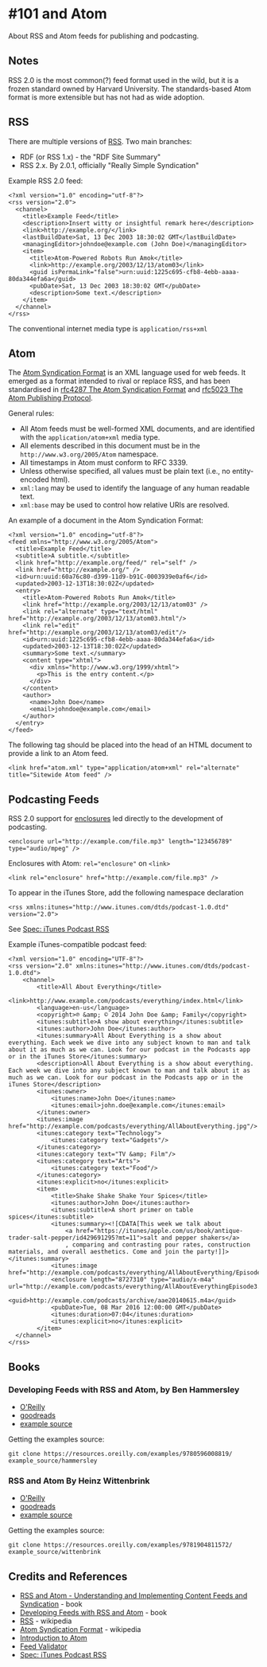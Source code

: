 # #101 and Atom

About RSS and Atom feeds for publishing and podcasting.

## Notes

RSS 2.0 is the most common(?) feed format used in the wild, but it is a frozen standard owned by Harvard University.
The standards-based Atom format is more extensible but has not had as wide adoption.

## RSS

There are multiple versions of [RSS](https://en.wikipedia.org/wiki/RSS). Two main branches:

* RDF (or RSS 1.x) - the "RDF Site Summary"
* RSS 2.x. By 2.0.1, officially "Really Simple Syndication"

Example RSS 2.0 feed:

```
<?xml version="1.0" encoding="utf-8"?>
<rss version="2.0">
  <channel>
    <title>Example Feed</title>
    <description>Insert witty or insightful remark here</description>
    <link>http://example.org/</link>
    <lastBuildDate>Sat, 13 Dec 2003 18:30:02 GMT</lastBuildDate>
    <managingEditor>johndoe@example.com (John Doe)</managingEditor>
    <item>
      <title>Atom-Powered Robots Run Amok</title>
      <link>http://example.org/2003/12/13/atom03</link>
      <guid isPermaLink="false">urn:uuid:1225c695-cfb8-4ebb-aaaa-80da344efa6a</guid>
      <pubDate>Sat, 13 Dec 2003 18:30:02 GMT</pubDate>
      <description>Some text.</description>
    </item>
  </channel>
</rss>
```

The conventional internet media type is `application/rss+xml`

## Atom

The [Atom Syndication Format](https://en.wikipedia.org/wiki/Atom_(Web_standard)) is an XML language used for web feeds.
It emerged as a format intended to rival or replace RSS,
and has been standardised in [rfc4287 The Atom Syndication Format](https://tools.ietf.org/html/rfc4287)
and [rfc5023 The Atom Publishing Protocol](https://tools.ietf.org/html/rfc5023).

General rules:

* All Atom feeds must be well-formed XML documents, and are identified with the `application/atom+xml` media type.
* All elements described in this document must be in the `http://www.w3.org/2005/Atom` namespace.
* All timestamps in Atom must conform to RFC 3339.
* Unless otherwise specified, all values must be plain text (i.e., no entity-encoded html).
* `xml:lang` may be used to identify the language of any human readable text.
* `xml:base` may be used to control how relative URIs are resolved.

An example of a document in the Atom Syndication Format:

```
<?xml version="1.0" encoding="utf-8"?>
<feed xmlns="http://www.w3.org/2005/Atom">
  <title>Example Feed</title>
  <subtitle>A subtitle.</subtitle>
  <link href="http://example.org/feed/" rel="self" />
  <link href="http://example.org/" />
  <id>urn:uuid:60a76c80-d399-11d9-b91C-0003939e0af6</id>
  <updated>2003-12-13T18:30:02Z</updated>
  <entry>
    <title>Atom-Powered Robots Run Amok</title>
    <link href="http://example.org/2003/12/13/atom03" />
    <link rel="alternate" type="text/html" href="http://example.org/2003/12/13/atom03.html"/>
    <link rel="edit" href="http://example.org/2003/12/13/atom03/edit"/>
    <id>urn:uuid:1225c695-cfb8-4ebb-aaaa-80da344efa6a</id>
    <updated>2003-12-13T18:30:02Z</updated>
    <summary>Some text.</summary>
    <content type="xhtml">
      <div xmlns="http://www.w3.org/1999/xhtml">
        <p>This is the entry content.</p>
      </div>
    </content>
    <author>
      <name>John Doe</name>
      <email>johndoe@example.com</email>
    </author>
  </entry>
</feed>
```

The following tag should be placed into the head of an HTML document to provide a link to an Atom feed.

```
<link href="atom.xml" type="application/atom+xml" rel="alternate" title="Sitewide Atom feed" />
```

## Podcasting Feeds

RSS 2.0 support for [enclosures](https://en.wikipedia.org/wiki/RSS_enclosure) led directly to the development of podcasting.

```
<enclosure url="http://example.com/file.mp3" length="123456789" type="audio/mpeg" />
```

Enclosures with Atom: `rel="enclosure"` on `<link>`

```
<link rel="enclosure" href="http://example.com/file.mp3" />
```

To appear in the iTunes Store, add the following namespace declaration

```
<rss xmlns:itunes="http://www.itunes.com/dtds/podcast-1.0.dtd" version="2.0">
```

See [Spec: iTunes Podcast RSS](https://github.com/simplepie/simplepie-ng/wiki/Spec:-iTunes-Podcast-RSS)

Example iTunes-compatible podcast feed:

```
<?xml version="1.0" encoding="UTF-8"?>
<rss version="2.0" xmlns:itunes="http://www.itunes.com/dtds/podcast-1.0.dtd">
    <channel>
        <title>All About Everything</title>
        <link>http://www.example.com/podcasts/everything/index.html</link>
        <language>en-us</language>
        <copyright>℗ &amp; © 2014 John Doe &amp; Family</copyright>
        <itunes:subtitle>A show about everything</itunes:subtitle>
        <itunes:author>John Doe</itunes:author>
        <itunes:summary>All About Everything is a show about everything. Each week we dive into any subject known to man and talk about it as much as we can. Look for our podcast in the Podcasts app or in the iTunes Store</itunes:summary>
        <description>All About Everything is a show about everything. Each week we dive into any subject known to man and talk about it as much as we can. Look for our podcast in the Podcasts app or in the iTunes Store</description>
        <itunes:owner>
            <itunes:name>John Doe</itunes:name>
            <itunes:email>john.doe@example.com</itunes:email>
        </itunes:owner>
        <itunes:image href="http://example.com/podcasts/everything/AllAboutEverything.jpg"/>
        <itunes:category text="Technology">
            <itunes:category text="Gadgets"/>
        </itunes:category>
        <itunes:category text="TV &amp; Film"/>
        <itunes:category text="Arts">
            <itunes:category text="Food"/>
        </itunes:category>
        <itunes:explicit>no</itunes:explicit>
        <item>
            <title>Shake Shake Shake Your Spices</title>
            <itunes:author>John Doe</itunes:author>
            <itunes:subtitle>A short primer on table spices</itunes:subtitle>
            <itunes:summary><![CDATA[This week we talk about
                <a href="https://itunes/apple.com/us/book/antique-trader-salt-pepper/id429691295?mt=11">salt and pepper shakers</a>
                , comparing and contrasting pour rates, construction materials, and overall aesthetics. Come and join the party!]]></itunes:summary>
            <itunes:image href="http://example.com/podcasts/everything/AllAboutEverything/Episode1.jpg"/>
            <enclosure length="8727310" type="audio/x-m4a" url="http://example.com/podcasts/everything/AllAboutEverythingEpisode3.m4a"/>
            <guid>http://example.com/podcasts/archive/aae20140615.m4a</guid>
            <pubDate>Tue, 08 Mar 2016 12:00:00 GMT</pubDate>
            <itunes:duration>07:04</itunes:duration>
            <itunes:explicit>no</itunes:explicit>
        </item>
  </channel>
</rss>
```

## Books

### Developing Feeds with RSS and Atom, by Ben Hammersley

* [O'Reilly](http://shop.oreilly.com/product/9780596008819.do)
* [goodreads](https://www.goodreads.com/book/show/926310.Developing_Feeds_with_Rss_and_Atom)
* [example source](https://resources.oreilly.com/examples/9780596008819/)

Getting the examples source:

```
git clone https://resources.oreilly.com/examples/9780596008819/ example_source/hammersley
```

### RSS and Atom By Heinz Wittenbrink

* [O'Reilly](http://shop.oreilly.com/product/9781904811572.do)
* [goodreads](https://www.goodreads.com/book/show/926313.Rss_and_Atom)
* [example source](https://resources.oreilly.com/examples/9781904811572/)

Getting the examples source:

```
git clone https://resources.oreilly.com/examples/9781904811572/ example_source/wittenbrink
```

## Credits and References

* [RSS and Atom - Understanding and Implementing Content Feeds and Syndication](https://www.goodreads.com/book/show/926313.Rss_and_Atom) - book
* [Developing Feeds with RSS and Atom](https://www.goodreads.com/book/show/926310.Developing_Feeds_with_Rss_and_Atom) - book
* [RSS](https://en.wikipedia.org/wiki/RSS) - wikipedia
* [Atom Syndication Format](https://en.wikipedia.org/wiki/Atom_(Web_standard)) - wikipedia
* [Introduction to Atom](https://validator.w3.org/feed/docs/atom.html)
* [Feed Validator](https://validator.w3.org)
* [Spec: iTunes Podcast RSS](https://github.com/simplepie/simplepie-ng/wiki/Spec:-iTunes-Podcast-RSS)
